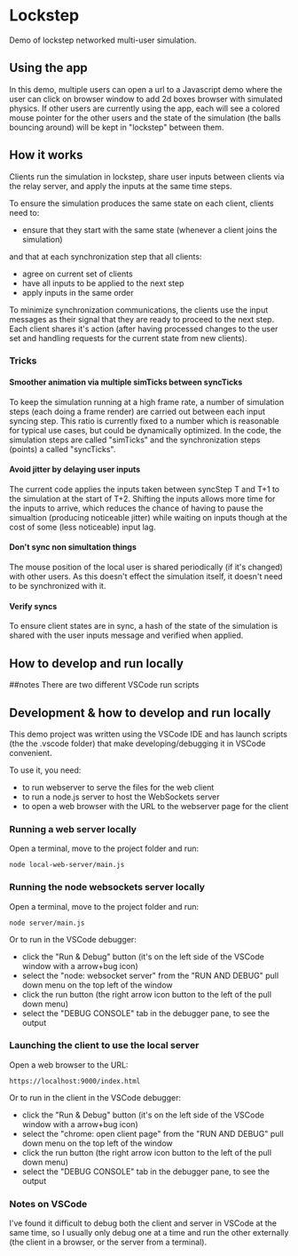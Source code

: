 # Lockstep
Demo of lockstep networked multi-user simulation.

## Using the app
In this demo, multiple users can open a url to a Javascript demo where the user can click on browser window to add 2d boxes browser with simulated physics. If other users are currently using the app, each will see a colored mouse pointer for the other users and the state of the simulation (the balls bouncing around) will be kept in "lockstep" between them.

## How it works

Clients run the simulation in lockstep, share user inputs between clients via the relay server, and apply the inputs at the same time steps.

To ensure the simulation produces the same state on each client, clients need to:
- ensure that they start with the same state (whenever a client joins the simulation) 

and that at each synchronization step that all clients:
- agree on current set of clients
- have all inputs to be applied to the next step
- apply inputs in the same order

To minimize synchronization communications, the clients use the input messages as their signal that they are ready to proceed to the next step. Each client shares it's action (after having processed changes to the user set and handling requests for the current state from new clients).

### Tricks

#### Smoother animation via multiple simTicks between syncTicks
To keep the simulation running at a high frame rate, a number of simulation steps (each doing a frame render) are carried out between each input syncing step. This ratio is currently fixed to a number which is reasonable for typical use cases, but could be dynamically optimized. In the code, the simulation steps are called "simTicks" and the synchronization steps (points) a called "syncTicks".

#### Avoid jitter by delaying user inputs
The current code applies the inputs taken between syncStep T and T+1 to the simulation at the start of T+2. Shifting the inputs allows more time for the inputs to arrive, which reduces the chance of having to pause the simualtion (producing noticeable jitter) while waiting on inputs though at the cost of some (less noticeable) input lag. 

#### Don't sync non simultation things
The mouse position of the local user is shared periodically (if it's changed) with other users. As this doesn't effect the simulation itself, it doesn't need to be synchronized with it.

#### Verify syncs
To ensure client states are in sync, a hash of the state of the simulation is shared with the user inputs message and verified when applied.

## How to develop and run locally

##notes
There are two different VSCode run scripts

## Development & how to develop and run locally
This demo project was written using the VSCode IDE and has launch scripts (the the .vscode folder)
that make developing/debugging it in VSCode convenient. 

To use it, you need:
- to run webserver to serve the files for the web client
- to run a node.js server to host the WebSockets server
- to open a web browser with the URL to the webserver page for the client

### Running a web server locally

Open a terminal, move to the project folder and run:

    node local-web-server/main.js

### Running the node websockets server locally

Open a terminal, move to the project folder and run:

    node server/main.js

Or to run in the VSCode debugger:

-  click the "Run & Debug" button 
    (it's on the left side of the VSCode window with a arrow+bug icon)
- select the "node: websocket server" from the "RUN AND DEBUG" pull down menu on the top
    left of the window
- click the run button (the right arrow icon button to the left of the pull down menu)
- select the "DEBUG CONSOLE" tab in the debugger pane, to see the output

### Launching the client to use the local server

Open a web browser to the URL:

    https://localhost:9000/index.html

Or to run in the client in the VSCode debugger:

-  click the "Run & Debug" button 
    (it's on the left side of the VSCode window with a arrow+bug icon)
- select the "chrome: open client page" from the "RUN AND DEBUG" pull down menu on the top
    left of the window
- click the run button (the right arrow icon button to the left of the pull down menu)
- select the "DEBUG CONSOLE" tab in the debugger pane, to see the output

### Notes on VSCode
I've found it difficult to debug both the client and server in VSCode at the same time, 
so I usually only debug one at a time and run the other externally 
(the client in a browser, or the server from a terminal). 

